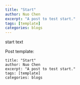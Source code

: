 ```yaml
---
title: "Start"
author: Nuo Chen
excerpt: "A post to test start."
tags: [template]
categories: blogs
---
```


start text

Post template:

```
title: "Start"
author: Nuo Chen
excerpt: "A post to test start."
tags: [template]
categories: blogs
```
